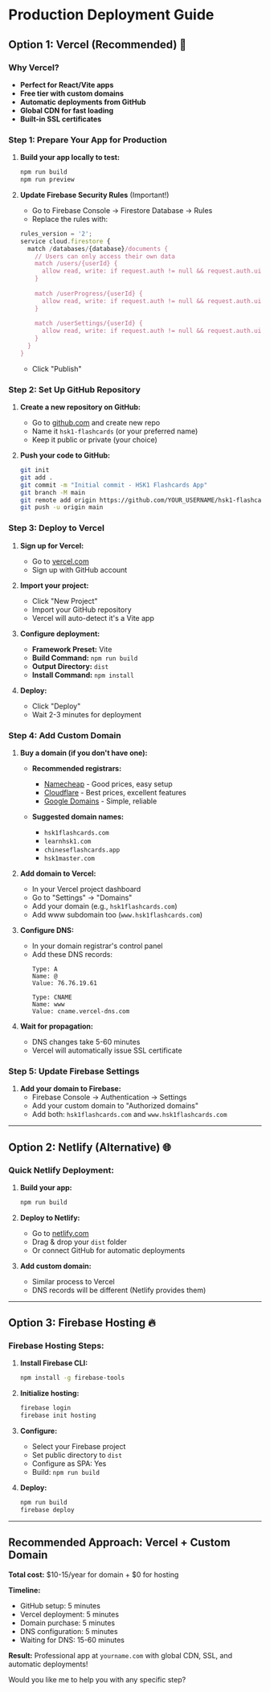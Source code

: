 # Production Deployment Guide

## Option 1: Vercel (Recommended) 🚀

### Why Vercel?
- **Perfect for React/Vite apps**
- **Free tier with custom domains**
- **Automatic deployments from GitHub**
- **Global CDN for fast loading**
- **Built-in SSL certificates**

### Step 1: Prepare Your App for Production

1. **Build your app locally to test:**
   ```bash
   npm run build
   npm run preview
   ```

2. **Update Firebase Security Rules** (Important!)
   - Go to Firebase Console → Firestore Database → Rules
   - Replace the rules with:
   ```javascript
   rules_version = '2';
   service cloud.firestore {
     match /databases/{database}/documents {
       // Users can only access their own data
       match /users/{userId} {
         allow read, write: if request.auth != null && request.auth.uid == userId;
       }
       
       match /userProgress/{userId} {
         allow read, write: if request.auth != null && request.auth.uid == userId;
       }
       
       match /userSettings/{userId} {
         allow read, write: if request.auth != null && request.auth.uid == userId;
       }
     }
   }
   ```
   - Click "Publish"

### Step 2: Set Up GitHub Repository

1. **Create a new repository on GitHub:**
   - Go to [github.com](https://github.com) and create new repo
   - Name it `hsk1-flashcards` (or your preferred name)
   - Keep it public or private (your choice)

2. **Push your code to GitHub:**
   ```bash
   git init
   git add .
   git commit -m "Initial commit - HSK1 Flashcards App"
   git branch -M main
   git remote add origin https://github.com/YOUR_USERNAME/hsk1-flashcards.git
   git push -u origin main
   ```

### Step 3: Deploy to Vercel

1. **Sign up for Vercel:**
   - Go to [vercel.com](https://vercel.com)
   - Sign up with GitHub account

2. **Import your project:**
   - Click "New Project"
   - Import your GitHub repository
   - Vercel will auto-detect it's a Vite app

3. **Configure deployment:**
   - **Framework Preset:** Vite
   - **Build Command:** `npm run build`
   - **Output Directory:** `dist`
   - **Install Command:** `npm install`

4. **Deploy:**
   - Click "Deploy"
   - Wait 2-3 minutes for deployment

### Step 4: Add Custom Domain

1. **Buy a domain (if you don't have one):**
   - **Recommended registrars:**
     - [Namecheap](https://namecheap.com) - Good prices, easy setup
     - [Cloudflare](https://www.cloudflare.com/products/registrar/) - Best prices, excellent features
     - [Google Domains](https://domains.google.com) - Simple, reliable

   - **Suggested domain names:**
     - `hsk1flashcards.com`
     - `learnhsk1.com`
     - `chineseflashcards.app`
     - `hsk1master.com`

2. **Add domain to Vercel:**
   - In your Vercel project dashboard
   - Go to "Settings" → "Domains"
   - Add your domain (e.g., `hsk1flashcards.com`)
   - Add www subdomain too (`www.hsk1flashcards.com`)

3. **Configure DNS:**
   - In your domain registrar's control panel
   - Add these DNS records:
     ```
     Type: A
     Name: @
     Value: 76.76.19.61
     
     Type: CNAME
     Name: www
     Value: cname.vercel-dns.com
     ```

4. **Wait for propagation:**
   - DNS changes take 5-60 minutes
   - Vercel will automatically issue SSL certificate

### Step 5: Update Firebase Settings

1. **Add your domain to Firebase:**
   - Firebase Console → Authentication → Settings
   - Add your custom domain to "Authorized domains"
   - Add both: `hsk1flashcards.com` and `www.hsk1flashcards.com`

---

## Option 2: Netlify (Alternative) 🌐

### Quick Netlify Deployment:

1. **Build your app:**
   ```bash
   npm run build
   ```

2. **Deploy to Netlify:**
   - Go to [netlify.com](https://netlify.com)
   - Drag & drop your `dist` folder
   - Or connect GitHub for automatic deployments

3. **Add custom domain:**
   - Similar process to Vercel
   - DNS records will be different (Netlify provides them)

---

## Option 3: Firebase Hosting 🔥

### Firebase Hosting Steps:

1. **Install Firebase CLI:**
   ```bash
   npm install -g firebase-tools
   ```

2. **Initialize hosting:**
   ```bash
   firebase login
   firebase init hosting
   ```

3. **Configure:**
   - Select your Firebase project
   - Set public directory to `dist`
   - Configure as SPA: Yes
   - Build: `npm run build`

4. **Deploy:**
   ```bash
   npm run build
   firebase deploy
   ```

---

## Recommended Approach: Vercel + Custom Domain

**Total cost:** $10-15/year for domain + $0 for hosting

**Timeline:** 
- GitHub setup: 5 minutes
- Vercel deployment: 5 minutes  
- Domain purchase: 5 minutes
- DNS configuration: 5 minutes
- Waiting for DNS: 15-60 minutes

**Result:** Professional app at `yourname.com` with global CDN, SSL, and automatic deployments!

Would you like me to help you with any specific step?

